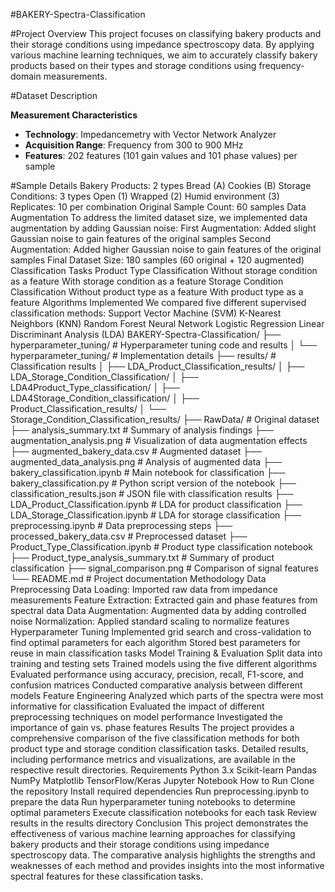 #BAKERY-Spectra-Classification

#Project Overview
This project focuses on classifying bakery products and their storage conditions using impedance spectroscopy data. By applying various machine learning techniques, we aim to accurately classify bakery products based on their types and storage conditions using frequency-domain measurements.

#Dataset Description

__Measurement Characteristics__
- **Technology**: Impedancemetry with Vector Network Analyzer
- **Acquisition Range**: Frequency from 300 to 900 MHz
- **Features**: 202 features (101 gain values and 101 phase values) per sample

#Sample Details
Bakery Products: 2 types
Bread (A)
Cookies (B)
Storage Conditions: 3 types
Open (1)
Wrapped (2)
Humid environment (3)
Replicates: 10 per combination
Original Sample Count: 60 samples
Data Augmentation
To address the limited dataset size, we implemented data augmentation by adding Gaussian noise:
First Augmentation: Added slight Gaussian noise to gain features of the original samples
Second Augmentation: Added higher Gaussian noise to gain features of the original samples
Final Dataset Size: 180 samples (60 original + 120 augmented)
Classification Tasks
Product Type Classification
Without storage condition as a feature
With storage condition as a feature
Storage Condition Classification
Without product type as a feature
With product type as a feature
Algorithms Implemented
We compared five different supervised classification methods:
Support Vector Machine (SVM)
K-Nearest Neighbors (KNN)
Random Forest
Neural Network
Logistic Regression
Linear Discriminant Analysis (LDA)
BAKERY-Spectra-Classification/
├── hyperparameter_tuning/          # Hyperparameter tuning code and results
│   └── hyperparameter_tuning/      # Implementation details
├── results/                        # Classification results
│   ├── LDA_Product_Classification_results/
│   ├── LDA_Storage_Condition_Classification/
│   ├── LDA4Product_Type_classification/
│   ├── LDA4Storage_Condition_classification/
│   ├── Product_Classification_results/
│   └── Storage_Condition_Classification_results/
├── RawData/                        # Original dataset
├── analysis_summary.txt            # Summary of analysis findings
├── augmentation_analysis.png       # Visualization of data augmentation effects
├── augmented_bakery_data.csv       # Augmented dataset
├── augmented_data_analysis.png     # Analysis of augmented data
├── bakery_classification.ipynb     # Main notebook for classification
├── bakery_classification.py        # Python script version of the notebook
├── classification_results.json     # JSON file with classification results
├── LDA_Product_Classification.ipynb # LDA for product classification
├── LDA_Storage_Classification.ipynb # LDA for storage classification
├── preprocessing.ipynb             # Data preprocessing steps
├── processed_bakery_data.csv       # Preprocessed dataset
├── Product_Type_Classification.ipynb # Product type classification notebook
├── Product_type_analysis_summary.txt # Summary of product classification
├── signal_comparison.png           # Comparison of signal features
└── README.md                       # Project documentation
Methodology
Data Preprocessing
Data Loading: Imported raw data from impedance measurements
Feature Extraction: Extracted gain and phase features from spectral data
Data Augmentation: Augmented data by adding controlled noise
Normalization: Applied standard scaling to normalize features
Hyperparameter Tuning
Implemented grid search and cross-validation to find optimal parameters for each algorithm
Stored best parameters for reuse in main classification tasks
Model Training & Evaluation
Split data into training and testing sets
Trained models using the five different algorithms
Evaluated performance using accuracy, precision, recall, F1-score, and confusion matrices
Conducted comparative analysis between different models
Feature Engineering
Analyzed which parts of the spectra were most informative for classification
Evaluated the impact of different preprocessing techniques on model performance
Investigated the importance of gain vs. phase features
Results
The project provides a comprehensive comparison of the five classification methods for both product type and storage condition classification tasks. Detailed results, including performance metrics and visualizations, are available in the respective result directories.
Requirements
Python 3.x
Scikit-learn
Pandas
NumPy
Matplotlib
TensorFlow/Keras
Jupyter Notebook
How to Run
Clone the repository
Install required dependencies
Run preprocessing.ipynb to prepare the data
Run hyperparameter tuning notebooks to determine optimal parameters
Execute classification notebooks for each task
Review results in the results directory
Conclusion
This project demonstrates the effectiveness of various machine learning approaches for classifying bakery products and their storage conditions using impedance spectroscopy data. The comparative analysis highlights the strengths and weaknesses of each method and provides insights into the most informative spectral features for these classification tasks.
